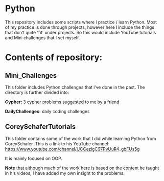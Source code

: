 # Python

This repository includes some scripts where I practice / learn Python.
Most of my practice is done through projects, however here I include the things that don't quite 'fit' under projects. So this would include YouTube tutorials and Mini challenges that I set myself.

# Contents of repository:

## Mini_Challenges

This folder includes Python challenges that I've done in the past. The directory is further divided into:

**Cypher:** 3 cypher problems suggested to me by a friend

**DailyChallenges:** daily coding challenges

## CoreySchaferTutorials
This folder contains some of the work that I did while learning Python from CoreySchafer. This is a link to his YouTube channel: https://www.youtube.com/channel/UCCezIgC97PvUuR4_gbFUs5g

It is mainly focused on OOP.

**Note** that although much of the work here is based on the content he taught in his videos, I have added my own insight to the problems.
